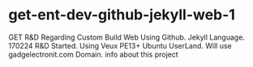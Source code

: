 # get-ent-dev-github-jekyll-web-1
GET R&amp;D Regarding Custom Build Web Using Github. Jekyll Language. 170224 R&amp;D Started. Using Veux PE13+ Ubuntu UserLand. Will use gadgelectronit.com Domain.
info about this project
